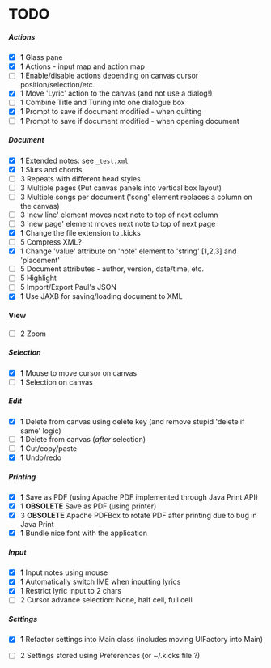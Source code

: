 TODO
====

##### Actions
  - [x] **1** Glass pane
  - [x] **1** Actions - input map and action map
  - [ ] **1** Enable/disable actions depending on canvas cursor position/selection/etc.
  - [x] **1** Move 'Lyric' action to the canvas (and not use a dialog!)
  - [ ] **1** Combine Title and Tuning into one dialogue box
  - [x] **1** Prompt to save if document modified - when quitting
  - [ ] **1** Prompt to save if document modified - when opening document
  
##### Document
  - [x] **1** Extended notes: see `_test.xml`
  - [x] **1** Slurs and chords
  - [ ]   3   Repeats with different head styles
  - [ ]   3   Multiple pages  (Put canvas panels into vertical box layout)
  - [ ]   3   Multiple songs per document ('song' element replaces a column on the canvas)
  - [ ]   3   'new line' element moves next note to top of next column
  - [ ]   3   'new page' element moves next note to top of next page
  - [x] **1** Change the file extension to .kicks
  - [ ]   5   Compress XML?
  - [x] **1** Change 'value' attribute on 'note' element to 'string' [1,2,3] and 'placement'
  - [ ]   5   Document attributes - author, version, date/time, etc.
  - [ ]   5   Highlight
  - [ ]   5   Import/Export Paul's JSON
  - [x] **1** Use JAXB for saving/loading document to XML

#### View
  - [ ]   2   Zoom

##### Selection
  - [x] **1** Mouse to move cursor on canvas
  - [ ] **1** Selection on canvas
  
##### Edit
  - [x] **1** Delete from canvas using delete key (and remove stupid 'delete if same' logic)
  - [ ] **1** Delete from canvas (*after* selection)
  - [ ] **1** Cut/copy/paste
  - [x] **1** Undo/redo
  
##### Printing
  - [x] **1** Save as PDF (using Apache PDF implemented through Java Print API) 
  - [x] **1** **OBSOLETE** Save as PDF (using printer)
  - [x]   3   **OBSOLETE** Apache PDFBox to rotate PDF after printing due to bug in Java Print
  - [x] **1** Bundle nice font with the application
  
##### Input
  - [x] **1** Input notes using mouse
  - [x] **1** Automatically switch IME when inputting lyrics
  - [x] **1** Restrict lyric input to 2 chars
  - [ ]   2   Cursor advance selection: None, half cell, full cell 
  
##### Settings
  - [x] **1** Refactor settings into Main class (includes moving UIFactory into Main)
  - [ ]   2   Settings stored using Preferences (or ~/.kicks file ?)
  